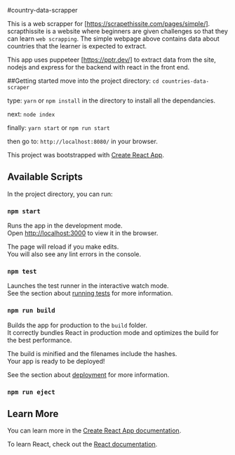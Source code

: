 #country-data-scrapper

This is a web scrapper for [https://scrapethissite.com/pages/simple/]. scrapthissite is a website where
beginners are given challenges so that they can learn `web scrapping`. The simple webpage above contains
data about countries that the learner is expected to extract.

This app uses puppeteer [https://pptr.dev/] to extract data from the site, nodejs and express for the backend with react in the front end.

##Getting started
move into the project directory:
`cd countries-data-scraper`

type:
`yarn` or `npm install` in the directory to install all the dependancies.

next: `node index`

finally: `yarn start` or `npm run start`

then go to: `http://localhost:8080/` in your browser.

This project was bootstrapped with [Create React App](https://github.com/facebook/create-react-app).

## Available Scripts

In the project directory, you can run:

### `npm start`

Runs the app in the development mode.<br>
Open [http://localhost:3000](http://localhost:3000) to view it in the browser.

The page will reload if you make edits.<br>
You will also see any lint errors in the console.

### `npm test`

Launches the test runner in the interactive watch mode.<br>
See the section about [running tests](https://facebook.github.io/create-react-app/docs/running-tests) for more information.

### `npm run build`

Builds the app for production to the `build` folder.<br>
It correctly bundles React in production mode and optimizes the build for the best performance.

The build is minified and the filenames include the hashes.<br>
Your app is ready to be deployed!

See the section about [deployment](https://facebook.github.io/create-react-app/docs/deployment) for more information.

### `npm run eject`


## Learn More

You can learn more in the [Create React App documentation](https://facebook.github.io/create-react-app/docs/getting-started).

To learn React, check out the [React documentation](https://reactjs.org/).
